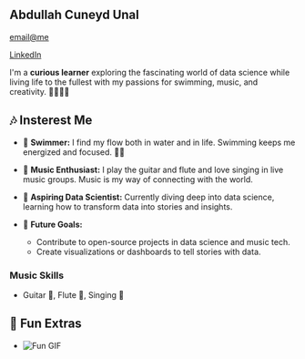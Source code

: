 ## Abdullah Cuneyd Unal

[email@me](mailto:greencityteam16@gmail.com)

[LinkedIn](https://www.linkedin.com/in/abdullahcuneydunal/)

I'm a **curious learner** exploring the fascinating world of data science while living life to the fullest with my passions for swimming, music, and creativity. 🎵🏊‍♂️✨

## 🎶 Insterest Me
- 🌊 **Swimmer:** I find my flow both in water and in life. Swimming keeps me energized and focused. 🏊‍♂️
- 🎸 **Music Enthusiast:** I play the guitar and flute and love singing in live music groups. Music is my way of connecting with the world.
- 🚀 **Aspiring Data Scientist:** Currently diving deep into data science, learning how to transform data into stories and insights.

- 🎯 **Future Goals:**
  - Contribute to open-source projects in data science and music tech.
  - Create visualizations or dashboards to tell stories with data.

### Music Skills
- Guitar 🎸, Flute 🎼, Singing 🎤

## 🎵 Fun Extras

- ![Fun GIF](https://media.giphy.com/media/l0MYGBZ8p9x7ebz8M/giphy.gif)

